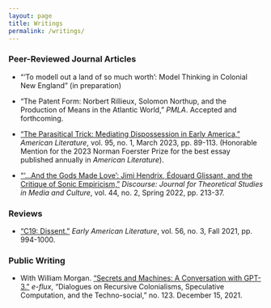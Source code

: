 ```yaml
---
layout: page
title: Writings
permalink: /writings/
---
```


### Peer-Reviewed Journal Articles

- “‘To modell out a land of so much worth’: Model Thinking in Colonial New England” (in preparation)

- “The Patent Form: Norbert Rillieux, Solomon Northup, and the Production of Means in the Atlantic World,” *PMLA*. Accepted and forthcoming. 

- [“The Parasitical Trick: Mediating Dispossession in Early America,”](https://read.dukeupress.edu/american-literature/article/95/1/89/330837/The-Parasitical-Trick-Mediating-Dispossession-in) *American Literature*, vol. 95, no. 1, March 2023, pp. 89-113. (Honorable Mention for the 2023 Norman Foerster Prize for the best essay published annually in *American Literature*).

- [“‘…And the Gods Made Love’: Jimi Hendrix, Édouard Glissant, and the Critique of Sonic Empiricism,”](https://muse.jhu.edu/pub/27/article/875158) *Discourse: Journal for Theoretical Studies in Media and Culture*, vol. 44, no. 2, Spring 2022, pp. 213-37. 

### Reviews

- [“C19: Dissent.”](https://muse.jhu.edu/pub/12/article/830086/pdf) *Early American Literature*, vol. 56, no. 3, Fall 2021, pp. 994-1000.	

### Public Writing

- With William Morgan. [“Secrets and Machines: A Conversation with GPT-3.”](https://www.e-flux.com/journal/123/437472/secrets-and-machines-a-conversation-with-gpt-3/) *e-flux*, “Dialogues on Recursive Colonialisms, Speculative Computation, and the Techno-social,” no. 123. December 15, 2021.
